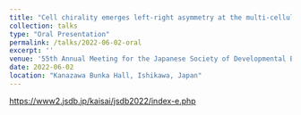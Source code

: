 ```yaml
---
title: "Cell chirality emerges left-right asymmetry at the multi-cellular level: left-right asymmetric formation of lamellipodia and focal adhesions drive collective migration"
collection: talks
type: "Oral Presentation"
permalink: /talks/2022-06-02-oral
excerpt: ''
venue: '55th Annual Meeting for the Japanese Society of Developmental Biologists'
date: 2022-06-02
location: "Kanazawa Bunka Hall, Ishikawa, Japan"
---
```


<a href="https://www2.jsdb.jp/kaisai/jsdb2022/index-e.php">https://www2.jsdb.jp/kaisai/jsdb2022/index-e.php</a>
